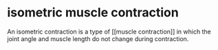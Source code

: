 # isometric muscle contraction

An isometric contraction is a type of [[muscle contraction]] in which the joint angle and muscle length do not change during contraction.